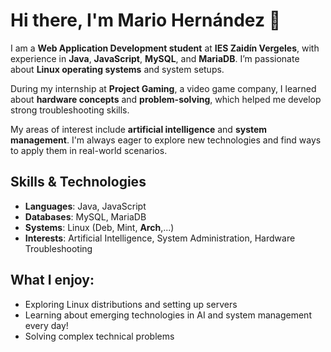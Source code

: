 # Hi there, I'm Mario Hernández 👋

I am a **Web Application Development student** at **IES Zaidín Vergeles**, with experience in **Java**, **JavaScript**, **MySQL**, and **MariaDB**. I’m passionate about **Linux operating systems** and system setups.

During my internship at **Project Gaming**, a video game company, I learned about **hardware concepts** and **problem-solving**, which helped me develop strong troubleshooting skills.

My areas of interest include **artificial intelligence** and **system management**. I'm always eager to explore new technologies and find ways to apply them in real-world scenarios.

## Skills & Technologies
- **Languages**: Java, JavaScript
- **Databases**: MySQL, MariaDB
- **Systems**: Linux (Deb, Mint, **Arch**,...)
- **Interests**: Artificial Intelligence, System Administration, Hardware Troubleshooting

## What I enjoy:
- Exploring Linux distributions and setting up servers
- Learning about emerging technologies in AI and system management every day!
- Solving complex technical problems
